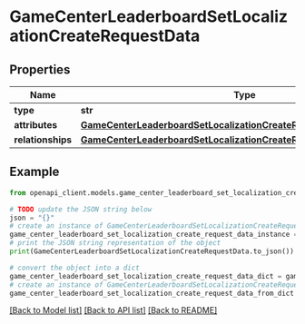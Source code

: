 # GameCenterLeaderboardSetLocalizationCreateRequestData


## Properties

Name | Type | Description | Notes
------------ | ------------- | ------------- | -------------
**type** | **str** |  | 
**attributes** | [**GameCenterLeaderboardSetLocalizationCreateRequestDataAttributes**](GameCenterLeaderboardSetLocalizationCreateRequestDataAttributes.md) |  | 
**relationships** | [**GameCenterLeaderboardSetLocalizationCreateRequestDataRelationships**](GameCenterLeaderboardSetLocalizationCreateRequestDataRelationships.md) |  | 

## Example

```python
from openapi_client.models.game_center_leaderboard_set_localization_create_request_data import GameCenterLeaderboardSetLocalizationCreateRequestData

# TODO update the JSON string below
json = "{}"
# create an instance of GameCenterLeaderboardSetLocalizationCreateRequestData from a JSON string
game_center_leaderboard_set_localization_create_request_data_instance = GameCenterLeaderboardSetLocalizationCreateRequestData.from_json(json)
# print the JSON string representation of the object
print(GameCenterLeaderboardSetLocalizationCreateRequestData.to_json())

# convert the object into a dict
game_center_leaderboard_set_localization_create_request_data_dict = game_center_leaderboard_set_localization_create_request_data_instance.to_dict()
# create an instance of GameCenterLeaderboardSetLocalizationCreateRequestData from a dict
game_center_leaderboard_set_localization_create_request_data_from_dict = GameCenterLeaderboardSetLocalizationCreateRequestData.from_dict(game_center_leaderboard_set_localization_create_request_data_dict)
```
[[Back to Model list]](../README.md#documentation-for-models) [[Back to API list]](../README.md#documentation-for-api-endpoints) [[Back to README]](../README.md)


